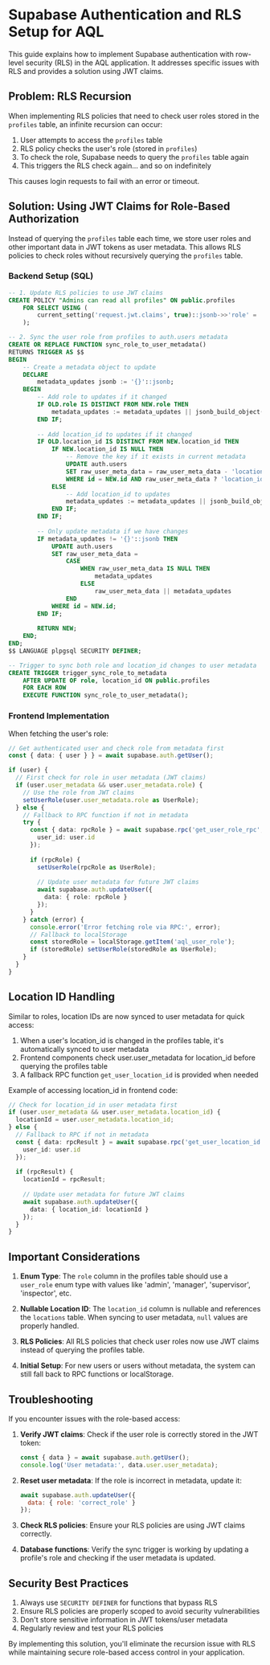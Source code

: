 # Supabase Authentication and RLS Setup for AQL

This guide explains how to implement Supabase authentication with row-level security (RLS) in the AQL application. It addresses specific issues with RLS and provides a solution using JWT claims.

## Problem: RLS Recursion

When implementing RLS policies that need to check user roles stored in the `profiles` table, an infinite recursion can occur:

1. User attempts to access the `profiles` table
2. RLS policy checks the user's role (stored in `profiles`)
3. To check the role, Supabase needs to query the `profiles` table again
4. This triggers the RLS check again... and so on indefinitely

This causes login requests to fail with an error or timeout.

## Solution: Using JWT Claims for Role-Based Authorization

Instead of querying the `profiles` table each time, we store user roles and other important data in JWT tokens as user metadata. This allows RLS policies to check roles without recursively querying the `profiles` table.

### Backend Setup (SQL)

```sql
-- 1. Update RLS policies to use JWT claims
CREATE POLICY "Admins can read all profiles" ON public.profiles
    FOR SELECT USING (
        current_setting('request.jwt.claims', true)::jsonb->>'role' = 'admin'
    );

-- 2. Sync the user role from profiles to auth.users metadata
CREATE OR REPLACE FUNCTION sync_role_to_user_metadata()
RETURNS TRIGGER AS $$
BEGIN
    -- Create a metadata object to update
    DECLARE
        metadata_updates jsonb := '{}'::jsonb;
    BEGIN
        -- Add role to updates if it changed
        IF OLD.role IS DISTINCT FROM NEW.role THEN
            metadata_updates := metadata_updates || jsonb_build_object('role', NEW.role::text);
        END IF;
        
        -- Add location_id to updates if it changed
        IF OLD.location_id IS DISTINCT FROM NEW.location_id THEN
            IF NEW.location_id IS NULL THEN
                -- Remove the key if it exists in current metadata
                UPDATE auth.users
                SET raw_user_meta_data = raw_user_meta_data - 'location_id'
                WHERE id = NEW.id AND raw_user_meta_data ? 'location_id';
            ELSE
                -- Add location_id to updates
                metadata_updates := metadata_updates || jsonb_build_object('location_id', NEW.location_id::text);
            END IF;
        END IF;
        
        -- Only update metadata if we have changes
        IF metadata_updates != '{}'::jsonb THEN
            UPDATE auth.users
            SET raw_user_meta_data = 
                CASE 
                    WHEN raw_user_meta_data IS NULL THEN
                        metadata_updates
                    ELSE
                        raw_user_meta_data || metadata_updates
                END
            WHERE id = NEW.id;
        END IF;
        
        RETURN NEW;
    END;
END;
$$ LANGUAGE plpgsql SECURITY DEFINER;

-- Trigger to sync both role and location_id changes to user metadata
CREATE TRIGGER trigger_sync_role_to_metadata
    AFTER UPDATE OF role, location_id ON public.profiles
    FOR EACH ROW
    EXECUTE FUNCTION sync_role_to_user_metadata();
```

### Frontend Implementation

When fetching the user's role:

```typescript
// Get authenticated user and check role from metadata first
const { data: { user } } = await supabase.auth.getUser();

if (user) {
  // First check for role in user metadata (JWT claims)
  if (user.user_metadata && user.user_metadata.role) {
    // Use the role from JWT claims
    setUserRole(user.user_metadata.role as UserRole);
  } else {
    // Fallback to RPC function if not in metadata
    try {
      const { data: rpcRole } = await supabase.rpc('get_user_role_rpc', { 
        user_id: user.id 
      });
      
      if (rpcRole) {
        setUserRole(rpcRole as UserRole);
        
        // Update user metadata for future JWT claims
        await supabase.auth.updateUser({
          data: { role: rpcRole }
        });
      }
    } catch (error) {
      console.error('Error fetching role via RPC:', error);
      // Fallback to localStorage
      const storedRole = localStorage.getItem('aql_user_role');
      if (storedRole) setUserRole(storedRole as UserRole);
    }
  }
}
```

## Location ID Handling

Similar to roles, location IDs are now synced to user metadata for quick access:

1. When a user's location_id is changed in the profiles table, it's automatically synced to user metadata
2. Frontend components check user.user_metadata for location_id before querying the profiles table
3. A fallback RPC function `get_user_location_id` is provided when needed

Example of accessing location_id in frontend code:

```typescript
// Check for location_id in user metadata first
if (user.user_metadata && user.user_metadata.location_id) {
  locationId = user.user_metadata.location_id;
} else {
  // Fallback to RPC if not in metadata
  const { data: rpcResult } = await supabase.rpc('get_user_location_id', { 
    user_id: user.id 
  });
  
  if (rpcResult) {
    locationId = rpcResult;
    
    // Update user metadata for future JWT claims
    await supabase.auth.updateUser({
      data: { location_id: locationId }
    });
  }
}
```

## Important Considerations

1. **Enum Type**: The `role` column in the profiles table should use a `user_role` enum type with values like 'admin', 'manager', 'supervisor', 'inspector', etc.

2. **Nullable Location ID**: The `location_id` column is nullable and references the `locations` table. When syncing to user metadata, `null` values are properly handled.

3. **RLS Policies**: All RLS policies that check user roles now use JWT claims instead of querying the profiles table.

4. **Initial Setup**: For new users or users without metadata, the system can still fall back to RPC functions or localStorage.

## Troubleshooting

If you encounter issues with the role-based access:

1. **Verify JWT claims**: Check if the user role is correctly stored in the JWT token:
   ```javascript
   const { data } = await supabase.auth.getUser();
   console.log('User metadata:', data.user.user_metadata);
   ```

2. **Reset user metadata**: If the role is incorrect in metadata, update it:
   ```javascript
   await supabase.auth.updateUser({
     data: { role: 'correct_role' }
   });
   ```

3. **Check RLS policies**: Ensure your RLS policies are using JWT claims correctly.

4. **Database functions**: Verify the sync trigger is working by updating a profile's role and checking if the user metadata is updated.

## Security Best Practices

1. Always use `SECURITY DEFINER` for functions that bypass RLS
2. Ensure RLS policies are properly scoped to avoid security vulnerabilities
3. Don't store sensitive information in JWT tokens/user metadata
4. Regularly review and test your RLS policies

By implementing this solution, you'll eliminate the recursion issue with RLS while maintaining secure role-based access control in your application. 